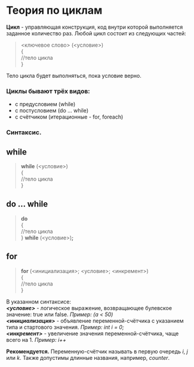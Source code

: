 # Теория по циклам
**Цикл** - управляющая конструкция, код внутри которой выполняется заданное количество раз.
Любой цикл состоит из следующих частей:
> <ключевое слово> (<условие>)  
> {  
>      //тело цикла  
> }
  
Тело цикла будет выполняться, пока условие верно.
### Циклы бывают трёх видов:
* с предусловием (while)
* с постусловием (do ... while)
* с счётчиком (итерационные - for, foreach)
  
### Синтаксис.
## while
> **while** (<условие>)  
> {  
>   //тело цикла  
> }  

## do ... while
> **do**  
> {  
>   //тело цикла  
> } **while** (<условие>)**;** 

## for
> **for** (<инициализация>; <условие>; <инкремент>)  
> {  
>   //тело цикла  
> }  

В указанном синтаксисе:  
***<условие>*** - логическое выражение, возвращающее булевское значение: true или false. *Пример: (a < 50)*   
***<инициализация>*** - объявление переменной-счётчика с указанием типа и стартового значения. *Пример: int i = 0;*  
***<инкремент>*** - увеличение значения переменной-счётчика, чаще всего на 1. *Пример: i++* 
  
**Рекомендуется.** Переменную-счётчик называть в первую очередь *i*, *j* или *k*. Также допустимы длинные названия, например, *counter*.
